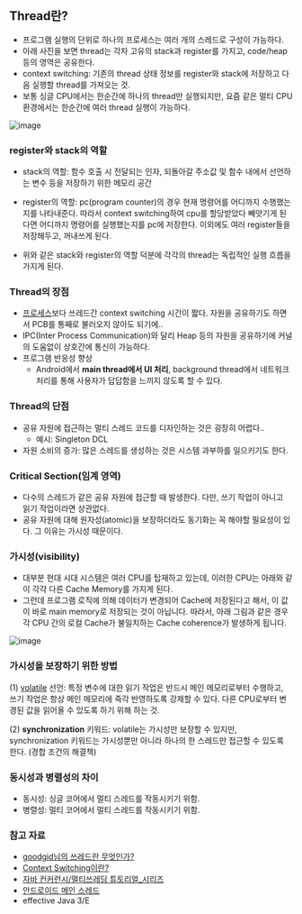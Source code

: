 ## Thread란?

- 프로그램 실행의 단위로 하나의 프로세스는 여러 개의 스레드로 구성이 가능하다.
- 아래 사진을 보면 thread는 각자 고유의 stack과 register를 가지고, code/heap 등의 영역은 공유한다.
- context switching: 기존의 thread 상태 정보를 register와 stack에 저장하고 다음 실행할 thread를 가져오는 것.
- 보통 싱글 CPU에서는 한순간에 하나의 thread만 실행되지만, 요즘 같은 멀티 CPU 환경에서는 한순간에 여러 thread 실행이 가능하다.

![image](https://user-images.githubusercontent.com/26040955/80710265-846edf00-8b29-11ea-9b9d-5effe9cb643f.png)


### register와 stack의 역할

- stack의 역할: 함수 호출 시 전달되는 인자, 되돌아갈 주소값 및 함수 내에서 선언하는 변수 등을 저장하기 위한 메모리 공간

- register의 역할: pc(program counter)의 경우 현재 명령어를 어디까지 수행했는지를 나타내준다. 따라서 context switching하여 cpu를 할당받았다 빼앗기게
 된다면 어디까지 명령어를 실행했는지를 pc에 저장한다. 이외에도 여러 register들을 저장해두고, 꺼내쓰게 된다. 
 
- 위와 같은 stack와 register의 역할 덕분에 각각의 thread는 독립적인 실행 흐름을 가지게 된다.


### Thread의 장점 
- [프로세스](https://github.com/HaeUlNam/TIL/blob/master/%EC%9A%B4%EC%98%81%EC%B2%B4%EC%A0%9C/Process.md)보다 쓰레드간 context switching 시간이 짧다. 자원을 공유하기도 하면서 PCB를 통째로 불러오지 않아도 되기에..
- IPC(Inter Process Communication)와 달리 Heap 등의 자원을 공유하기에 커널의 도움없이 상호간에 통신이 가능하다.
- 프로그램 반응성 향상
  * Android에서 <b>main thread에서 UI 처리</b>, background thread에서 네트워크 처리를 통해 사용자가 답답함을 느끼지 않도록 할 수 있다.

### Thread의 단점
- 공유 자원에 접근하는 멀티 스레드 코드를 디자인하는 것은 굉장히 어렵다..
  * 예시: Singleton DCL
- 자원 소비의 증가: 많은 스레드를 생성하는 것은 시스템 과부하를 일으키기도 한다.

### Critical Section(임계 영역)

- 다수의 스레드가 같은 공유 자원에 접근할 때 발생한다. 다만, 쓰기 작업이 아니고 읽기 작업이라면 상관없다.
- 공유 자원에 대해 원자성(atomic)을 보장하더라도 동기화는 꼭 해야할 필요성이 있다. 그 이유는 가시성 때문이다.

### 가시성(visibility)

- 대부분 현대 시대 시스템은 여러 CPU를 탑재하고 있는데, 이러한 CPU는 아래와 같이 각각 다른 Cache Memory를 가지게 된다.
- 그런데 프로그램 로직에 의해 데이터가 변경되어 Cache에 저장된다고 해서, 이 값이 바로 main memory로 저장되는 것이 아닙니다. 따라서, 
아래 그림과 같은 경우 각 CPU 간의 로컬 Cache가 불일치하는 Cache coherence가 발생하게 됩니다.

![image](https://user-images.githubusercontent.com/26040955/80720701-3f05de00-8b38-11ea-80f6-1ba0d442c92d.png)

### 가시성을 보장하기 위한 방법

(1) [volatile](https://github.com/HaeUlNam/TIL/blob/master/Java/volatile.md) 선언: 특정 변수에 대한 읽기 작업은 반드시 메인 메모리로부터 수행하고, 쓰기 작업은 항상 메인 메모리에 즉각 반영하도록 
 강제할 수 있다.
다른 CPU로부터 변경된 값을 읽어올 수 있도록 하기 위해 하는 것.

(2) <b>synchronization</b> 키워드: volatile는 가시성만 보장할 수 있지만, synchronization 키워드는 가시성뿐만 아니라
하나의 한 스레드만 접근할 수 있도록 한다. (경합 조건의 해결책)

### 동시성과 병렬성의 차이

- 동시성: 싱글 코어에서 멀티 스레드를 작동시키기 위함.
- 병렬성: 멀티 코어에서 멀티 스레드를 작동시키기 위함.

### 참고 자료

- [goodgid님의 쓰레드란 무엇인가?](https://goodgid.github.io/What-is-Thread/)
- [Context Switching이란?](https://jeong-pro.tistory.com/93)
- [자바 컨커런시/멀티쓰레딩 튜토리얼_시리즈](https://parkcheolu.tistory.com/5?category=654619)
- [안드로이드 메인 스레드](https://codetravel.tistory.com/9)
- effective Java 3/E
